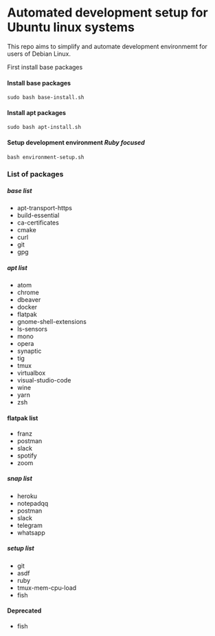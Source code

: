 # Automated development setup for Ubuntu linux systems

This repo aims to simplify and automate development environmemt
for users of Debian Linux.

First install base packages

#### Install base packages
```
sudo bash base-install.sh
```

#### Install apt packages
```
sudo bash apt-install.sh
```

#### Setup development environment *Ruby focused*
```
bash environment-setup.sh
```

### List of packages

##### base list
* apt-transport-https
* build-essential
* ca-certificates
* cmake
* curl
* git
* gpg

##### apt list
* atom
* chrome
* dbeaver
* docker
* flatpak
* gnome-shell-extensions
* ls-sensors
* mono
* opera
* synaptic
* tig
* tmux
* virtualbox
* visual-studio-code
* wine
* yarn
* zsh

#### flatpak list
* franz
* postman
* slack
* spotify
* zoom

##### snap list
* heroku
* notepadqq
* postman
* slack
* telegram
* whatsapp

##### setup list
* git
* asdf
* ruby
* tmux-mem-cpu-load
* fish

#### Deprecated
* fish
